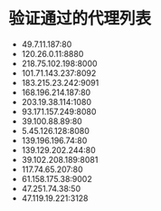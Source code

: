 # 验证通过的代理列表

 - 49.7.11.187:80
 - 120.26.0.11:8880
 - 218.75.102.198:8000
 - 101.71.143.237:8092
 - 183.215.23.242:9091
 - 168.196.214.187:80
 - 203.19.38.114:1080
 - 93.171.157.249:8080
 - 39.100.88.89:80
 - 5.45.126.128:8080
 - 139.196.196.74:80
 - 139.129.202.244:80
 - 39.102.208.189:8081
 - 117.74.65.207:80
 - 61.158.175.38:9002
 - 47.251.74.38:50
 - 47.119.19.221:3128

